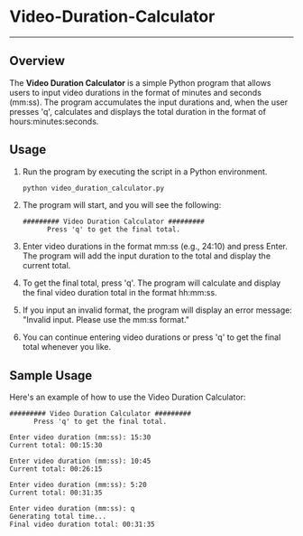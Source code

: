 # Video-Duration-Calculator
---

## Overview

The **Video Duration Calculator** is a simple Python program that allows users to input video durations in the format of minutes and seconds (mm:ss). The program accumulates the input durations and, when the user presses 'q', calculates and displays the total duration in the format of hours:minutes:seconds.

## Usage

1. Run the program by executing the script in a Python environment.

   ```bash
   python video_duration_calculator.py
   ```

2. The program will start, and you will see the following:


   ```
   ######### Video Duration Calculator #########
         Press 'q' to get the final total.
   ```

3. Enter video durations in the format mm:ss (e.g., 24:10) and press Enter. The program will add the input duration to the total and display the current total.

4. To get the final total, press 'q'. The program will calculate and display the final video duration total in the format hh:mm:ss.

5. If you input an invalid format, the program will display an error message: "Invalid input. Please use the mm:ss format."

6. You can continue entering video durations or press 'q' to get the final total whenever you like.

## Sample Usage

Here's an example of how to use the Video Duration Calculator:

```
######### Video Duration Calculator #########
      Press 'q' to get the final total.

Enter video duration (mm:ss): 15:30
Current total: 00:15:30

Enter video duration (mm:ss): 10:45
Current total: 00:26:15

Enter video duration (mm:ss): 5:20
Current total: 00:31:35

Enter video duration (mm:ss): q
Generating total time...
Final video duration total: 00:31:35
```

